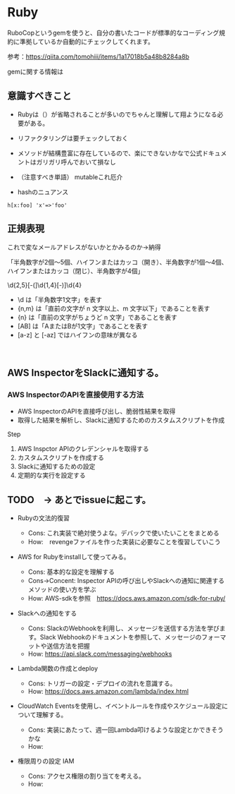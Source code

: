 # Ruby
RuboCopというgemを使うと、自分の書いたコードが標準的なコーディング規約に準拠しているか自動的にチェックしてくれます。

参考：https://qiita.com/tomohiii/items/1a17018b5a48b8284a8b

gemに関する情報は


## 意識すべきこと

- Rubyは（）が省略されることが多いのでちゃんと理解して翔ようになる必要がある。
- リファクタリングは要チェックしておく
- メソッドが結構豊富に存在しているので、楽にできないかなで公式ドキュメントはガリガリ呼んでおいて損なし
- （注意すべき単語） mutableこれ厄介
  
- hashのニュアンス 
```
h[x:foo] 'x'=>'foo' 
```

## 正規表現

これで変なメールアドレスがないかとかみるのか→納得

「半角数字が2個～5個、ハイフンまたはカッコ（開き）、半角数字が1個～4個、ハイフンまたはカッコ（閉じ）、半角数字が4個」
<p>\d{2,5}[-(]\d{1,4}[-)]\d{4}</p>

- \d は「半角数字1文字」を表す
- {n,m} は「直前の文字が n 文字以上、m 文字以下」であることを表す
- {n} は「直前の文字がちょうど n 文字」であることを表す
- [AB] は「AまたはBが1文字」であることを表す
- [a-z] と [-az] ではハイフンの意味が異なる

<br>

## AWS InspectorをSlackに通知する。

### AWS InspectorのAPIを直接使用する方法

- AWS InspectorのAPIを直接呼び出し、脆弱性結果を取得
- 取得した結果を解析し、Slackに通知するためのカスタムスクリプトを作成

Step
1. AWS Inspctor APIのクレデンシャルを取得する
2. カスタムスクリプトを作成する
3. Slackに通知するための設定
4. 定期的な実行を設定する

## TODO　→ あとでissueに起こす。

- Rubyの文法的復習
   - Cons: これ実装で絶対使うよな。デバックで使いたいことをまとめる
   - How:　revengeファイルを作った実装に必要なことを復習していこう

- AWS for Rubyをinstallして使ってみる。
   - Cons: 基本的な設定を理解する
   - Cons→Concent: Inspector APIの呼び出しやSlackへの通知に関連するメソッドの使い方を学ぶ
   - How: AWS-sdkを参照　https://docs.aws.amazon.com/sdk-for-ruby/

- Slackへの通知をする

   - Cons: SlackのWebhookを利用し、メッセージを送信する方法を学びます。Slack Webhookのドキュメントを参照して、メッセージのフォーマットや送信方法を把握
   - How: https://api.slack.com/messaging/webhooks

- Lambda関数の作成とdeploy

   - Cons: トリガーの設定・デプロイの流れを意識する。
   - How: https://docs.aws.amazon.com/lambda/index.html

- CloudWatch Eventsを使用し、イベントルールを作成やスケジュール設定について理解する。

   - Cons: 実装にあたって、週一回Lambda叩けるような設定とかできそうかな
   - How: 

-  権限周りの設定 IAM
   - Cons: アクセス権限の割り当てを考える。
   - How: